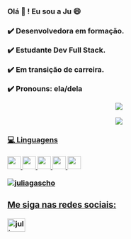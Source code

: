 <h3> Olá 👋 ! Eu sou a Ju 😄<h3>
  
  <p> ✔️ Desenvolvedora em formação.</p>
  <p> ✔️ Estudante Dev Full Stack.</p>
  <p> ✔️ Em transição de carreira.</p>
  <p> ✔️ Pronouns: ela/dela </p>

  <div align="center">
  <a href="https://github.com/juliagascho"> 

  <img 
  src="https://github-readme-stats.vercel.app/
	api?username=juliagascho&show_icons=true&
	theme=dracula&include_all_commits=true&count_private=true"/>

  <img 
  src="https://github-readme-stats.vercel.app/api/top-langs/?
	username=juliagascho&layout=compact&langs_count=7&
	theme=dracula"/>
  </div>
      
  <h4> 💻 Linguagens</h4>
  
  <p align="left">
  <img src="https://cdn.jsdelivr.net/gh/devicons/devicon/icons/html5/html5-plain.svg" width="30" height="29"/>  
  <img src="https://cdn.jsdelivr.net/gh/devicons/devicon/icons/css3/css3-plain.svg" width="30" height="29"/> 
  <img src="https://cdn.jsdelivr.net/gh/devicons/devicon/icons/javascript/javascript-plain.svg" width="30" height="29"/>
  <img src="https://cdn.jsdelivr.net/gh/devicons/devicon/icons/react/react-original.svg" width="30" height="29"/>
  <img src="https://cdn.jsdelivr.net/gh/devicons/devicon/icons/nodejs/nodejs-plain.svg" width="30" height="29"/>          
  </p>
  
  <p align="left" <img align="left" style="display:block;" 
  src="https://github-readme-stats.vercel.app/api/top-langs?
  username=juliagascho&show_icons=true&locale=en&layout=compact" alt="juliagascho" /></p>

  <p align="left"> <img src="https://komarev.com/ghpvc/?
  username=juliagascho&label=Profile%20views&color=0e75b6&style=flat" 
  alt="juliagascho" /> </p>

   <h3 align="left">Me siga nas redes sociais:</h3>
  <p align="left">
  <a href="https://www.linkedin.com/in/juliagascho/" 
  target="blank"><img align="center" 
  src="https://raw.githubusercontent.com/rahuldkjain/github-profile-readme-generator/master/src/images/icons/Social/linked-in-alt.svg" 
  alt="juliagascho" height="30" width="40" /></a>
  </p>

  <p align="left" <img align="left" style="display:block;" 
  src="https://github-readme-stats.vercel.app/api/top-langs?
  username=juliagaschou&show_icons=true&locale=en&layout=compact" alt="juliagascho" /></p>

